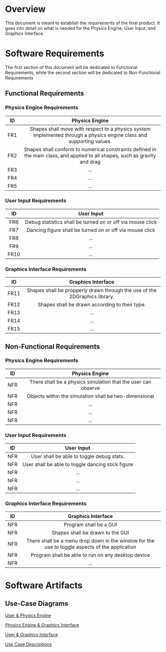 # Overview

This document is meant to establish the requirements of the final product. It goes into detail on what is needed for the Physics Engine, User Input, and Graphics Interface.

# Software Requirements

The first section of this document will be dedicated to Functional Requirements, while the second section will be dedicated to Non-Functional Requirements
  
  ## Functional Requirements
  
  ### Physics Engine Requirements
  | ID | Physics Engine | 
  | :-------------:| :----------: | 
  | FR1 | Shapes shall move with respect to a physics system implemented through a physics engine class and supporting values. | 
  | FR2 | Shapes shall conform to numerical constraints defined in the main class, and applied to all shapes, such as gravity and drag | 
  | FR3 | ... | 
  | FR4 | ... |
  | FR5 | ... |
  
  ### User Input Requirements
  | ID | User Input | 
  | :-------------:| :----------: |
  | FR6 | Debug statistics shall be turned on or off via mouse click | 
  | FR7 | Dancing figure shall be turned on or off via mouse click | 
  | FR8 | ... | 
  | FR9 | ... | 
  | FR10| ... |
  
  ### Graphics Interface Requirements
  | ID | Graphics Interface | 
  | :-------------:| :----------: |
  | FR11| Shapes shall be propperly drawn through the use of the 2DGraphics library. | 
  | FR12| Shapes shall be drawn according to their type. | 
  | FR13| ... | 
  | FR14| ... | 
  | FR15| ... |
  
  ## Non-Functional Requirements
  
  ### Physics Engine Requirements
  | ID | Physics Engine | 
  | :-------------:| :----------: | 
  | NFR | There shall be a physics simulation that the user can observe | 
  | NFR | Objects within the simulation shall be two-dimensional |
  | NFR | ... |
  | NFR | ... | 
  | NFR | ... |
  
  ### User Input Requirements
  | ID | User Input | 
  | :-------------:| :----------: | 
  | NFR | User shall be able to toggle debug stats. | 
  | NFR | User shall be able to toggle dancing stick figure |
  | NFR | ... |
  | NFR | ... | 
  | NFR | ... |
  
  ### Graphics Interface Requirements
  | ID | Graphics Interface | 
  | :-------------:| :----------: | 
  | NFR | Program shall be a GUI | 
  | NFR | Shapes shall be drawn to the GUI |
  | NFR | There shall be a menu drop down in the window for the use to toggle aspects of the application |
  | NFR | Program shall be able to run on any desktop device | 
  | NFR | ... |
  
  # Software Artifacts
  
  <Describe the purpose of this section>
  
  ## Use-Case Diagrams
  
  [User & Physics Engine](to_some_file.pdf)
  
  [Physics Engine & Graphics Interface](to_some_file.pdf)
  
  [User & Graphics Interface](to_some_file.pdf)
  
  [Use Case Descriptions](user_graphics.pdf)
